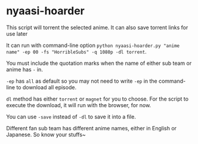 # nyaasi-hoarder

This script will torrent the selected anime. It can also save torrent links for use later

It can run with command-line option `python nyaasi-hoarder.py "anime name" -ep 00 -fs "HorribleSubs" -q 1080p -dl torrent`.

You must include the quotation marks when the name of either sub team or anime has `-` in.

`-ep` has `all` as default so you may not need to write `-ep` in the command-line to download all episode.

`dl` method has either `torrent` or `magnet` for you to choose. For the script to execute the download, it will run with the browser, for now.

You can use `-save` instead of `-dl` to save it into a file.

Different fan sub team has different anime names, either in English or Japanese. So know your stuffs~